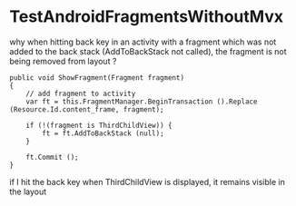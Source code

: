TestAndroidFragmentsWithoutMvx
==============================

why when hitting back key in an activity with a fragment which was not added to the back stack (AddToBackStack not called), the fragment is not being removed from layout ?

    public void ShowFragment(Fragment fragment) 
	{
		// add fragment to activity
		var ft = this.FragmentManager.BeginTransaction ().Replace (Resource.Id.content_frame, fragment);
		
		if (!(fragment is ThirdChildView)) {
			ft = ft.AddToBackStack (null);
		}

		ft.Commit ();
	}
	
if I hit the back key when ThirdChildView is displayed, it remains visible in the layout
